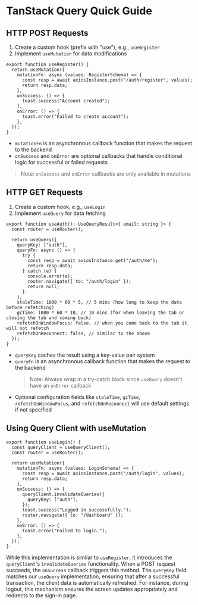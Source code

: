 # TanStack Query Quick Guide

## HTTP POST Requests

1. Create a custom hook (prefix with "use"), e.g., `useRegister`
2. Implement `useMutation` for data modifications

```tsx
export function useRegister() {
  return useMutation({
    mutationFn: async (values: RegisterSchema) => {
      const resp = await axiosInstance.post("/auth/register", values);
      return resp.data;
    },
    onSuccess: () => {
      toast.success("Account created");
    },
    onError: () => {
      toast.error("Failed to create account");
    },
  });
}
```

- `mutationFn` is an asynchronous callback function that makes the request to the backend
- `onSuccess` and `onError` are optional callbacks that handle conditional logic for successful or failed requests

> Note: `onSuccess` and `onError` callbacks are only available in mutations

## HTTP GET Requests

1. Create a custom hook, e.g., `useLogin`
2. Implement `useQuery` for data fetching

```tsx
export function useAuth(): UseQueryResult<{ email: string }> {
  const router = useRouter();

  return useQuery({
    queryKey: ["auth"],
    queryFn: async () => {
      try {
        const resp = await axiosInstance.get("/auth/me");
        return resp.data;
      } catch (e) {
        console.error(e);
        router.navigate({ to: "/auth/login" });
        return null;
      }
    },
    staleTime: 1000 * 60 * 5, // 5 mins (how long to keep the data before refetching)
    gcTime: 1000 * 60 * 10, // 10 mins (for when leaving the tab or closing the tab and coming back)
    refetchOnWindowFocus: false, // when you come back to the tab it will not refetch
    refetchOnReconnect: false, // similar to the above
  });
}
```

- `queryKey` caches the result using a key-value pair system
- `queryFn` is an asynchronous callback function that makes the request to the backend
  > Note: Always wrap in a try-catch block since `useQuery` doesn't have an `onError` callback
- Optional configuration fields like `staleTime`, `gcTime`, `refetchOnWindowFocus`, and `refetchOnReconnect` will use default settings if not specified

## Using Query Client with useMutation

```tsx
export function useLogin() {
  const queryClient = useQueryClient();
  const router = useRouter();

  return useMutation({
    mutationFn: async (values: LoginSchema) => {
      const resp = await axiosInstance.post("/auth/login", values);
      return resp.data;
    },
    onSuccess: () => {
      queryClient.invalidateQueries({
        queryKey: ["auth"],
      });
      toast.success("Logged in successfully.");
      router.navigate({ to: "/dashboard" });
    },
    onError: () => {
      toast.error("Failed to login.");
    },
  });
}
```

While this implementation is similar to `useRegister`, it introduces the `queryClient`'s `invalidateQueries` functionality. When a POST request succeeds, the `onSuccess` callback triggers this method. The `queryKey` field matches our `useQuery` implementation, ensuring that after a successful transaction, the client data is automatically refreshed. For instance, during logout, this mechanism ensures the screen updates appropriately and redirects to the sign-in page.
